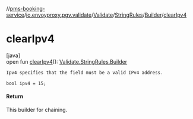 //[pms-booking-service](../../../../../index.md)/[io.envoyproxy.pgv.validate](../../../index.md)/[Validate](../../index.md)/[StringRules](../index.md)/[Builder](index.md)/[clearIpv4](clear-ipv4.md)

# clearIpv4

[java]\
open fun [clearIpv4](clear-ipv4.md)(): [Validate.StringRules.Builder](index.md)

```kotlin
Ipv4 specifies that the field must be a valid IPv4 address.

```
`bool ipv4 = 15;`

#### Return

This builder for chaining.